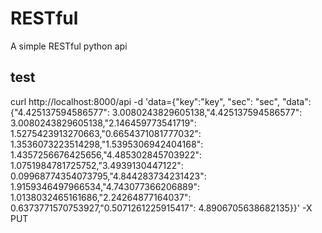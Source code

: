 # RESTful
A simple RESTful python api

## test
curl http://localhost:8000/api -d 'data={"key":"key", "sec": "sec", "data":{"4.425137594586577": 3.0080243829605138,"4.425137594586577": 3.0080243829605138,"2.146459773541719": 1.5275423913270663,"0.6654371081777032": 1.3536073223514298,"1.5395306942404168": 1.4357256676425656,"4.485302845703922": 1.0751984781725752,"3.4939130447122": 0.09968774354073795,"4.844283734231423": 1.9159346497966534,"4.743077366206889": 1.0138032465161686,"2.24264877164037": 0.6373771570753927,"0.5071261225915417": 4.8906705638682135}}' -X PUT
